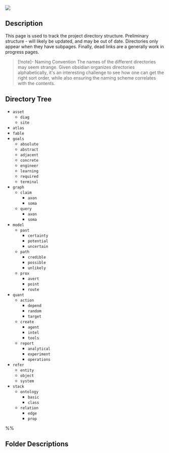 <img src="https://i.redd.it/bj2cykr9mika1.jpg" class="header-image">

## Description

This page is used to track the project directory structure. Preliminary structure - will likely be updated, and may be out of date. Directories only appear when they have subpages. Finally, dead links are a generally work in progress pages.

> [!note]- Naming Convention
> The names of the different directories may seem strange. Given obsidian organizes directories alphabetically, it's an interesting challenge to see how one can get the right sort order, while also ensuring the naming scheme correlates with the contents.

## Directory Tree

- `asset`
	- `diag`
	- `site`
- `atlas`
- `fable`
- `goals`
	- `absolute`
	- `abstract`
	- `adjacent`
	- `concrete`
	- `engineer`
	- `learning`
	- `required`
	- `terminal`
- `graph`
	- `claim`
		- `axon`
		- `soma`
	- `query`
		- `axon`
		- `soma`
- `model`
	- `past`
		- `certainty`
		- `potential`
		- `uncertain`
	- `path`
		- `credible`
		- `possible`
		- `unlikely`
	- `prox`
		- `avert`
		- `point`
		- `route`
- `quant`
	- `action`
		- `depend`
		- `random`
		- `target`
	- `create`
		- `agent`
		- `intel`
		- `tools`
	- `report`
		- `analytical`
		- `experiment`
		- `operations`
- `refer`
	- `entity`
	- `object`
	- `system`
- `stack`
	- `ontology`
		- `basic`
		- `class`
	- `relation`
		- `edge`
		- `prop`

%%
## Folder Descriptions